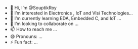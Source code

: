 - 👋 Hi, I’m @SouptikRoy
- 👀 I’m interested in Electronics , IoT and Vlsi Technologies...
- 🌱 I’m currently learning EDA, Embedded C, and IoT ...
- 💞️ I’m looking to collaborate on ...
- 📫 How to reach me ...
- 😄 Pronouns: ...
- ⚡ Fun fact: ...

<!---
SouptikRoy/SouptikRoy is a ✨ special ✨ repository because its `README.md` (this file) appears on your GitHub profile.
You can click the Preview link to take a look at your changes.
--->
